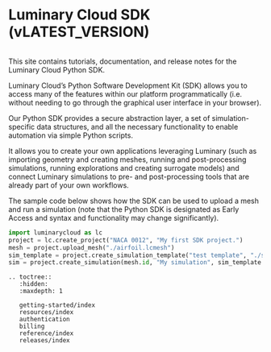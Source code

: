 <!-- LATEST_VERSION is a template and will get replaced when generating the docs with `docker compose run --build docs` -->
# Luminary Cloud SDK (vLATEST_VERSION)

```{include} ./early-access.md
```

This site contains tutorials, documentation, and release notes for the Luminary
Cloud Python SDK.

Luminary Cloud’s Python Software Development Kit (SDK) allows you to access many
of the features within our platform programmatically (i.e. without needing to
go through the graphical user interface in your browser).

Our Python SDK provides a secure abstraction layer, a set of simulation-specific
data structures, and all the necessary functionality to enable automation via
simple Python scripts.

It allows you to create your own applications leveraging Luminary (such as
importing geometry and creating meshes, running and post-processing simulations,
running explorations and creating surrogate models) and connect Luminary
simulations to pre- and post-processing tools that are already part of your own
workflows.

The sample code below shows how the SDK can be used to upload a mesh and run a
simulation (note that the Python SDK is designated as Early Access and syntax
and functionality may change significantly).

```py
import luminarycloud as lc
project = lc.create_project("NACA 0012", "My first SDK project.")
mesh = project.upload_mesh("./airfoil.lcmesh")
sim_template = project.create_simulation_template("test template", "./simulation_template.json")
sim = project.create_simulation(mesh.id, "My simulation", sim_template.id)
```

<!-- Need this toctree so that Sphinx knows about the other files in this
directory. The :hidden: option prevents the toctree from being shown. -->
```{eval-rst}
.. toctree::
   :hidden:
   :maxdepth: 1

   getting-started/index
   resources/index
   authentication
   billing
   reference/index
   releases/index
```
<!-- the above "reference/index" path in toctree depends on the autoapi_root in conf.py -->
